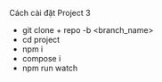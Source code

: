 Cách cài đặt Project 3  

+ git clone + repo -b <branch_name>
+ cd project 
+ npm i 
+ compose i 
+ npm run watch

